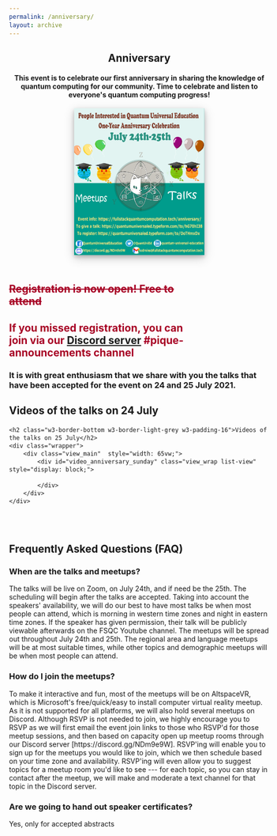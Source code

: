 ```yaml
---
permalink: /anniversary/
layout: archive
---
```


<link href="/assets/css/areas.css" rel="stylesheet" type="text/css">
<link rel="shortcut icon" type="image/png"  href="/assets/images/FSQC-small.png" />
<link rel="stylesheet" href="styles.css">

<link rel="stylesheet" href="http://netdna.bootstrapcdn.com/font-awesome/4.7.0/css/font-awesome.min.css">
<link rel="stylesheet" href="http://netdna.bootstrapcdn.com/bootstrap/3.3.7/css/bootstrap.min.css">
<link href="http://www.jqueryscript.net/css/jquerysctipttop.css" rel="stylesheet" type="text/css">
<script src="https://cdn.mathjax.org/mathjax/latest/MathJax.js?config=TeX-AMS-MML_HTMLorMML" type="text/javascript"></script>
<style>
.button {
  background-color: #4CAF50; /* Green */
  border: none;
  color: white;
  padding: 16px 32px;
  text-align: center;
  text-decoration: none;
  display: inline-block;
  font-size: 16px;
  margin: 4px 2px;
  transition-duration: 0.4s;
  cursor: pointer;
}

.qontributor {
  background-color: white;
  color: black;
  border: 2px solid #6d2f15;
  width: 100%;
}
.qontributor:hover {
  background-color: #6d2f15;
  color: white;
  width: 100%;
}


.qurator {
  background-color: white;
  color: black;
  border: 2px solid #005853;
  width: 100%;
}
.qurator:hover {
  background-color: #005853;
  color: white;
  width: 100%;
}

* {
  box-sizing: border-box;
}

.column {
  float: left;
  width: 50%;
  padding: 5px;
}

/* Clearfix (clear floats) */
.row::after {
  content: "";
  clear: both;
  display: table;
}

.page__footer {color: #FFFFFF;font-size: 16px;}
.site-logo img {
  max-height: 4rem;
}

.page__footer-copyright {
  font-size: 20px;
}


div p{
text-align: justify;”
}
	
.archive{
display: flex;
align-items: center;
flex-direction: column;
}	
* {
  box-sizing: border-box;
}

/* Create two equal columns that floats next to each other */
.column {
  float: left;
  width: 45%;
  padding: 10px;
  height: 700px /* Should be removed. Only for demonstration */
}

/* Clear floats after the columns */
.row:after {
  content: "";
  display: table;
  clear: both;
}	
	
* {
  box-sizing: border-box;
}

body {
  font-family: Helvetica, sans-serif;
}

/* The actual timeline (the vertical ruler) */
.timeline {
  position: relative;
  max-width: 1200px;
  margin: 0 auto;
}

/* The actual timeline (the vertical ruler) */
.timeline::after {
  content: '';
  position: absolute;
  width: 6px;
  background-color: #00833C;
  top: 0;
  bottom: 0;
  left: 50%;
  margin-left: -3px;
}

/* Container around content */
.container {
  padding: 10px 40px;
  position: relative;
  background-color: inherit;
  width: 50%;
}

/* The circles on the timeline */
.container::after {
  content: '';
  position: absolute;
  width: 25px;
  height: 25px;
  right: -17px;
  background-color: white;
  border: 4px solid #280A7D;
  top: 15px;
  border-radius: 50%;
  z-index: 1;
}

/* Place the container to the left */
.left {
  left: 0;
}

/* Place the container to the right */
.right {
  left: 50%;
}

/* Add arrows to the left container (pointing right) */
.left::before {
  content: " ";
  height: 0;
  position: absolute;
  top: 22px;
  width: 0;
  z-index: 1;
  right: 30px;
  border: medium solid grey;
  border-width: 10px 0 10px 10px;
  border-color: transparent transparent transparent white;
}

/* Add arrows to the right container (pointing left) */
.right::before {
  content: " ";
  height: 0;
  position: absolute;
  top: 22px;
  width: 0;
  z-index: 1;
  left: 30px;
  border: medium solid grey;
  border-width: 10px 10px 10px 0;
  border-color: transparent white transparent transparent;
}

/* Fix the circle for containers on the right side */
.right::after {
  left: -16px;
}

/* The actual content */
.content {
  padding: 20px 30px;
  background-color: #A70024;
  position: relative;
  color: white;
  border-radius: 6px;
}

/* Media queries - Responsive timeline on screens less than 600px wide */
@media screen and (max-width: 600px) {
  /* Place the timelime to the left */
  .timeline::after {
  left: 31px;
  }
  
  /* Full-width containers */
  .container {
  width: 100%;
  padding-left: 70px;
  padding-right: 25px;
  }
  
  /* Make sure that all arrows are pointing leftwards */
  .container::before {
  left: 60px;
  border: medium solid white;
  border-width: 10px 10px 10px 0;
  border-color: transparent white transparent transparent;
  }

  /* Make sure all circles are at the same spot */
  .left::after, .right::after {
  left: 15px;
  }
  
  /* Make all right containers behave like the left ones */
  .right {
  left: 0%;
  }
}	



.view_item img{
	width: 75px;
}

.wrapper{
	width: 800px;
	margin: 20px auto;
}

.links{
	margin-bottom: 25px;
	background: #fff;
	padding: 15px;
	border-radius: 3px;
}

.links ul{
	display: flex;
	justify-content: center;
}

.links ul li{
	margin: 0 15px;
	font-weight: 600;
	text-transform: uppercase;
	letter-spacing: 3px;
	font-size: 20px;
	cursor: pointer;
}

.links ul li:hover,
.links ul li.active{
	color: #FE6A1A;
}

.view_main{
	background: #fff;
	border-radius: 3px;
	padding: 15px;
}

.list-view .view_item {
	background: #fff;
	border: 1px solid #e2efe1;
	margin: 10px;
	padding: 10px 20px;
	display: flex;
	align-items: center;
}

.list-view .view_item:last-child{
	margin-bottom: 0;
}

.list-view .view_item .vi_left{
	margin-right: 25px;
}

.view_item .title{
	font-weight: 600;
}

.view_item .content{
	margin: 5px 0;
	font-size: 14px;
	line-height: 22px;
	font-weight: 200;
}

.view_item .btn{
	width: 125px;
	background: #4abd3e;
	padding: 8px 5px;
	border-radius: 3px;
	color: #fff;
	text-align: center;
	font-weight: 200;
	cursor: pointer;
}

.view_item .btn:hover{
	background: #3bd62b;
}

.grid-view{
	width: 100%;
}

.grid-view .view_item {
	display: inline-block;
    border: 1px solid #e2efe1;
    width: 230px;
    padding: 25px;
    text-align: center;
    margin: 10px;
}

.grid-view .view_item .vi_left{
	margin-bottom: 10px;
}
</style>
<!-- Header -->

<header class="w3-container w3-padding-32" id="home" style="position:relative;text-align:center">

<div class="w3-container w3-padding-32" id="projects" style="width: 55vw;">
    <h2 class="w3-border-bottom w3-border-light-grey w3-padding-16">Anniversary</h2>
    <!--h4>This event is to celebrate our first anniversary in sharing the knowledge of quantum computing and for our community to share ideas, thoughts and their knowledge throughout this year.</h4-->
	<h4>This event is to celebrate our first anniversary in sharing the knowledge of quantum computing for our community. Time to celebrate and listen to everyone's quantum computing progress!</h4>
	</div>
<div style="width: 55vw">
	    <!--h4>Time to celebrate and listen to everyone's quantum computing progress.</h4-->
	<img src="/assets/images/anniversary-21_flyer.png" style="background-color: white;box-shadow: 0 4px 8px 0 rgba(0, 0, 0, 0.2), 0 6px 20px 0 rgba(0, 0, 0, 0.19);display: block;  margin-left: auto;  margin-right: auto;  width: 50%;">
</div>
</header>
<div class="w3-container w3-padding-32" style="width: 40vw" >
<h2 style="color:#A70024;text-decoration: line-through;">Registration is now open!  Free to attend</h2>
<h2 style="color:#A70024;">If you missed registration, you can join via our <a href="https://discord.gg/NDm9e9W">Discord server</a> #pique-announcements channel</h2>
<!--button class="button qurator"  onclick="document.location='https://quantumuniversaled.typeform.com/to/hG70hI38'">Sign up to give a talk</button>
<button class="button qurator"  onclick="document.location='https://quantumuniversaled.typeform.com/to/OoTHmxDx'">Register for the event</button-->
</div>

<div class="w3-container w3-padding-32" style="width: 55vw;">	
	<h3 class="w3-border-bottom w3-border-light-grey w3-padding-16">It is with great enthusiasm that we share with you the talks that have been accepted for the event on 24 and 25 July 2021.</h3>
	<h2 class="w3-border-bottom w3-border-light-grey w3-padding-16">Videos of the talks on 24 July</h2>
	<div class="wrapper">
		<div class="view_main"  style="width: 65vw;">
			<div id="video_anniversary_saturday" class="view_wrap list-view" style="display: block;">
				<!--div class="view_item" style="width: 65vw;">
					<p class="title">title</p>
						<div class="title">Autor</div>
					<div class="vi_left" style="width:40%;" >
						<iframe width="180" height="135" src="https://www.youtube.com/embed/YC88NyV5SuM"></iframe> 
					</div>
					<div class="vi_right" style="width:58%;" >
						<p class="content">Addressing data movement bottlenecks in HPC and other applications is important to improve storage and I/O performance. Data compression (lossy or lossless) helps in reducing the number of bytes that must be transmitted or stored. Caching is another method that helps in reducing data movement by keeping data required for computation in fast memory. Previously, it has been explored that hardware compression can be used to expand size of hardware caches and main memory or caching at the software level. Softwares caches further improve the I/O performance for distributed applications and cache the input data for parallel tasks. One of the main applications of compression and caching in quantum computing is in reducing the memory footprint for quantum circuit simulations. In quantum computing research, using classical HPC systems to simulate quantum computers is integral for understanding behavior of quantum computing systems. These simulations allow developers to evaluate complexity of new quantum algorithms and validate the design of quantum devices. Therefore, through this research we aim to build a cache simulator which can be used to assess the performance of different compressors as they cache for compressed blocks of various HPC applications or quantum simulations. This simulator can then be used to run different benchmarks (quantum approximate optimization algorithm (QAOA), Quantum Fourier Transform (QFT), Grover’s Search Algorithm) and then choose the compressor based on its cache performance.</p>
					</div>
				</div-->
			</div>
		</div>
	</div>
	
	<h2 class="w3-border-bottom w3-border-light-grey w3-padding-16">Videos of the talks on 25 July</h2>
	<div class="wrapper">
		<div class="view_main"  style="width: 65vw;">
			<div id="video_anniversary_sunday" class="view_wrap list-view" style="display: block;">

			</div>
		</div>
	</div>
</div>


<br> <br>	


<div class="w3-container w3-padding-32" style="width: 55vw;">	
	<h2 class="w3-border-bottom w3-border-light-grey w3-padding-16">Frequently Asked Questions (FAQ)</h2>	
	<div class="w3-container w3-padding-32" style="width: 55vw;">	
	<h3 class="w3-border-bottom w3-border-light-grey w3-padding-16">When are the talks and meetups?</h3>	
	<p>The talks will be live on Zoom, on July 24th, and if need be the 25th.  The scheduling will begin after the talks are accepted.  Taking into account the speakers' availability, we will do our best to have most talks be when most people can attend, which is morning in western time zones and night in eastern time zones.  If the speaker has given permission, their talk will be publicly viewable afterwards on the FSQC Youtube channel.
The meetups will be spread out throughout July 24th and 25th.  The regional area and language meetups will be at most suitable times, while other topics and demographic meetups will be when most people can attend.</p>
	</div>
	<div class="w3-container w3-padding-32" style="width: 55vw;">	
	<h3 class="w3-border-bottom w3-border-light-grey w3-padding-16">How do I join the meetups?</h3>	
	<p>To make it interactive and fun, most of the meetups will be on AltspaceVR, which is Microsoft's free/quick/easy to install computer virtual reality meetup.  As it is not supported for all platforms, we will also hold several meetups on Discord.
Although RSVP is not needed to join, we highly encourage you to RSVP as we will first email the event join links to those who RSVP'd for those meetup sessions, and then based on capacity open up meetup rooms through our Discord server [https://discord.gg/NDm9e9W].  RSVP'ing will enable you to sign up for the meetups you would like to join, which we then schedule based on your time zone and availability.  RSVP'ing will even allow you to suggest topics for a meetup room you'd like to see --- for each topic, so you can stay in contact after the meetup, we will make and moderate a text channel for that topic in the Discord server.</p>
	</div>
	<div class="w3-container w3-padding-32" style="width: 55vw;">	
	<h3 class="w3-border-bottom w3-border-light-grey w3-padding-16">Are we going to hand out speaker certificates?</h3>	
	<p>Yes, only for accepted abstracts</p>
	</div>


</div>

<script>

var author_saturday = [
"Kevin Jofroit Joven Noriega",
"Wen-Sen Lu",
"Md. Sakibul Islam",
"Leonardo Calderón",
"Elliot Evans",
"Dante Bencivenga",
"Jitesh Lalwani",
"Kathrin Koenig",
"Rodrigo Pires Ferreira",
"Sagnik Banerjee",
"Sansriti Ranjan",
"Kushagra Sharma"];



var affiliation_staturday = [
"Student at Universidad del Valle and intern at Purdue University",
"Qiskit advocate",
"B.Sc (Engg.) in Electrical and Electronic Engineering",
"Software Engineer and Quantum Enthusiast",
"elliot.website",
"qcsimplify.com",
"Founder of a Quantum Computing Startup",
"PhD Student at Fraunhofer IAF and University Freiburg",
"Co-founder at Brazil Quantum | BSc/MSc student at the Aeronautics Institute of Technology",
"Jadavpur University",
"Research student at Future Technologies in High Performance Computing at Clemson University",
"Student at Sacred Heart School"]
  
var title_saturday = [
"Simulating Quantum Circuits on Classical Hardware using FPGA",
"QArcade: A table-top arcade machine for quantum game developers",
"Introduction to Ion Trap Hardware, scaling and its future",
"Q-Dino: A Quantum version of the classical game of Chrome Dinosaur",
"What If You Could See Qubits!?",
"QC Simplify: An online tool to simplify and commute quantum gates on the fly",
"quantumcat - Cross-Platform Open-Source Quantum Computing Library",
"Error Extrapolation: an Introduction to Richardson Extrapolation",
"Solving Linear Differential Equations via Quantum Algorithms",
"Engineering the quantum dynamics in 2-D honeycomb systems",
"Research student at Future Technologies in High Performance Computing at Clemson University",
"Superposition and Quantum Coins"];
	
 var video_saturday = [
"https://www.youtube.com/embed/7anlxNPBdi0",
"https://www.youtube.com/embed/rXZ7xgbtXB0",
"https://www.youtube.com/embed/9JY9xUXSRj0",
"https://www.youtube.com/embed/xHOGpSY61XA",
"https://www.youtube.com/embed/BtHHz8h5Ygc",
"https://www.youtube.com/embed/dxqsNfeA-3M",
"https://www.youtube.com/embed/KqLos-j4dP8",
"https://www.youtube.com/embed/WC2Au-zHIS8",
"https://www.youtube.com/embed/TJrcWp2uBoQ",
"https://www.youtube.com/embed/4INMaL5ywwU",
"https://www.youtube.com/embed/YC88NyV5SuM",
"https://www.youtube.com/embed/rxTvHT6z6kA"];

	
  var abstract_saturday = [
"One of the main actual problems in quantum computing is related to the number of qubits that can have the hardware implementation, also that can difficult the limitation of the algorithms and also that the algorithms can have errors due to the environment. We present a hardware implementation on FPGA that can emulate quantum circuits with a certain architecture that gives all the probabilities distribution of the quantum circuit outcomes.",
"It is our privilege to explore the cutting-edge quantum computational space during the NISQ era with qiskit. Looking back into the history especially in the 1970’s, arcade game developers already started the machine-level programming and prepared themselves as the future coders even if the hardware was still limited. In the meanwhile, game-driven breakthrough for the classical hardware, such as the first 3D acceleration chip Super FX in Nintendo super-NES home console, also demonstrated the possibilities where new hardware could be inspired by the game developers.In this project, we hope to contribute to quantum education by leveraging the experience of classical arcades in the 70’s. The motivation of this project is to help quantum enthusiastic building a classical machine hosting quantum development environment. It could be game development platform such as PICO-8 with micro-qiskit or full-fledged Python3 environment with Thonny which allows developers to access the full power of qiskit.Indeed, for mature users such as graduate student with physics or computer science background it is perhaps more straightforward for them to use qiskit on their laptops for some serious quantum simulations, while this project is aiming at K-12 students and educators who has rather limited experience regarding quantum physics and/or programming. For these audiences PICO-8 and micro-qiskit offer a simple yet concise platform for the to concentrate on their creativity to navigate the quantum ideas such as superposition and entanglement. Read more about this project here: https://github.com/wslu42/QArcade",
"Several physical implementations of qubits exist to employ quantum computational advantages, some of them are superconducting qubits, ion-trap, quantum dots. Out of all of this trapped ion technology has a good amount of potential, although superconducting qubits are the most common one. Basically ion is trapped in an energy function saddle point to harness the qubit property from the ion. An introduction of this promising technology will be discussed and shared its advantages over superconducting properties. Some meticulous procedures are followed to make quantum gates and at the end of the talk, we will discuss its scaling techniques and future potentials.",
"The world of videogames is mainly based on reaching a goal using to your advantage the effects that were determined by games designers for each of the actions that the player can perform through an interface. Let's give an example, the game of the chrome’s dinosaur has as its main goal to avoid the obstacles and get all the possible points, the actions of the player are to press the spacebar and the effect on the dinosaur of that action is jump. On the other hand, quantum computing has different applications, including the use of quantum properties in video games, one of the main characteristics that we can find is the use of qubits, information units and the analog of bits in classical computing. Qubits can be manipulated using quantum gates, which in turn can be arranged into quantum circuits. Putting these two ideas together, we decided to create a new video game in which the effects do not depend totally on the player actions or video game designer. Taking up the example of the classical chrome’s dinosaur, we developed a game in which the user has control over a set of quantum gates and their position in a quantum circuit, then based on a framework that can simulate quantum circuits such as Qiskit of IBM, we get the results which determine whether the dinosaur jumps or ducks. We hope you enjoy and learn a lot with this game.",
"Understanding qubits through math only goes so far...sometimes you just need to look at them with your eyeballs. In this session I'll talk about some inspiring approaches to making qubits visual and interactive, my decisions and lessons learned while creating a gamified quantum circuit editor for beginners (elliot.website/qubit), and some of my ideas for how qubits could be visualized in the future.",
"Quantum circuits feel less intuitive than classical circuits. I'm developing QC Simplify (qcsimplify.com) with the goal of helping people new to quantum computing gain a better intuition for how the order of quantum gates changes the behaviour of a quantum circuit. It uses a simple drag-and-drop interface, where you can drag gates across each other to automatically apply a commutation rule that keeps the circuit’s behaviour the same. When you place a new gate by letting go of it on the circuit, it will cancel with adjacent gates (when possible) to simplify the circuit. I will give a demo of the current capabilities of the website and propose some possible future directions, and will gladly listen to any ideas you bring for improvements!",
"Quantumcat is a cross-platform library and is built on the principle of write once and execute on any quantum provider. Developers just have to follow one syntax and could execute their circuit in one of the supported platforms such as Google Cirq, IBM Qiskit, IonQ, and Rigetti (Few others are in progress) without the need to write code in multiple syntaxes. More info on: https://quantumcat.io/",
"In NISQ era, quantum computers are not perfect and errors prevent them from being useful. Among the sources of errors, gate errors are significant. To reduce these errors an active error mitigation can be used. By amplifying the errors and then extrapolating, those to zero errors will increase the performance of NISQ devices. In my talk, I would like to give an introduction to what are sources of errors and to the method of error mitigation with Richardson extrapolation.",
"Several natural phenomena are described by differential equations - which are also used to model quantum systems. Simulating those systems in a quantum computer implies solving a particular set of linear differential equations (LDEs) using quantum algorithms. We use the same techniques to solve a broader set of LDEs, by representing their solutions via Taylor Series and decoding them into qubits. We use Yao Quantum (an efficient open-source framework for quantum algorithm design), written in Julia, to perform simulations with a 10 relative error.",
"An exciting playground for exploring quantum dynamics in the nano-scale is a 2D honeycomb system. With the evolution of nano-electronics and continued miniaturization of devices, it became evident that 2D materials would not only empower us to engineer novel devices, but also aid understanding the rich physics involved. It is no myth that all major breakthroughs in condensed matter physics have some sort of motivation drawn from hexagonal lattices. Graphene, among many others, is one such awesome 2D material, which could be cleverly ‘quantum-engineered’ to design robust ‘topological quantum devices’ or maybe applications in spintronics or in the whole new field of ‘valleytronics’. From an enormous rise in computational power to significant decrease in power consumption, the possibilities are endless. In this talk, I share some of my ‘quantum thoughts’ to introduce the fascinating world of honeycomb systems.",
"Addressing data movement bottlenecks in HPC and other applications is important to improve storage and I/O performance. Data compression (lossy or lossless) helps in reducing the number of bytes that must be transmitted or stored. Caching is another method that helps in reducing data movement by keeping data required for computation in fast memory. Previously, it has been explored that hardware compression can be used to expand size of hardware caches and main memory or caching at the software level. Softwares caches further improve the I/O performance for distributed applications and cache the input data for parallel tasks. One of the main applications of compression and caching in quantum computing is in reducing the memory footprint for quantum circuit simulations. In quantum computing research, using classical HPC systems to simulate quantum computers is integral for understanding behavior of quantum computing systems. These simulations allow developers to evaluate complexity of new quantum algorithms and validate the design of quantum devices. Therefore, through this research we aim to build a cache simulator which can be used to assess the performance of different compressors as they cache for compressed blocks of various HPC applications or quantum simulations. This simulator can then be used to run different benchmarks (quantum approximate optimization algorithm (QAOA), Quantum Fourier Transform (QFT), Grover’s Search Algorithm) and then choose the compressor based on its cache performance.",
"Researchers and Scientists have always hunted for analogies to explain complex physical phenomenas. Games have always been a way to explain our understanding. Quantum Coins combines both, we implement a circuit which returns a which returns the initial quantum state. Quantum Coins is a coin game which is intended to show some of the most fundamental properties of Quantum Mechanics. The game exploits superposition and uncertainty to show that quantum systems have an edge over classical computers when we talk about usability. The game is inspired from a reference in a TED Talk here (https://www.youtube.com/watch?v=QuR96...). A coin is initially placed in Heads position, there are a total of 3 moves, classically the game is all about random events. The computer and the player have an equal probability of winning. On a quantum computer the circuit is fashioned in such a way that the output is the ket 0 state with measurement probability equal to 100%. Hence by using some simple gates we display some of the most fundamental properties of Quantum Computers."]; 
	
	
var author_sunday = [
"Victor Onofre and F. Rojas",
"AJMAL IBN MOHAMMED ALTHAF",
"Claudia Zendejas-Morales",
"Emilio Peláez and Minh Pham",
"Joonho Kim",
"Pinaki Sen",
"Rana Prathap Simh Mukthavaram",
"Zeki Seskir",
"Lia Yeh",
"John van de Wetering"];
 
var affiliation_sunday = [
"Center of Nanoscience and Nanotechnology (CNyN)",
"MSc Physics student, Q Enthusiasts Kerala",
"Teacher Assistant at UNAM and Intern at Quantum Flytrap",
"Research Intern at Weizmann Institute of Science & Undergraduate mathematics student at the University of Chicago.",
"Institute for Advanced Study",
"Engineering Undergrad at NIT Agartala, INDIA and Research Intern at ISI Kolkata, INDIA",
"Qiskit Advocate, Mathematics and Computing at IIT Kharagpur, AI Architect at MapRecruit.ai",
"Board member at QWorld and Research Assistant at METU Physics Department",
"PhD student, Quantum Group, University of Oxford",
"Oxford University"]

	
var title_sunday = [
"Discord-type quantum correlations in the radical pair mechanism for magnetoreception in birds",
"Digital Divide in Quantum Education",
"Incorporating the advantages of ZX-calculus in the Tequila platform",
"On the recursive construction of relative phased multiple controlled Toffoli",
"Quantum Energy Landscape and Variational Quantum Algorithms",
"Hierarchical Extreme Quantum Machine Learning with Tensor and Neural Networks in the NISQ Era",
"Building Retro-Style Quantum Games for Arduino from scratch",
"The Landscape of Academic Literature in Quantum Technologies",
"Quantum gates: software vs hardware implementation",
"Doing quantum computing using pictures"];
	
 var video_sunday = [
"https://www.youtube.com/embed/-PWs6JbtfUQ",
"https://www.youtube.com/embed/LehWenCTnIw",
"https://www.youtube.com/embed/lN8TxkgrdVE",
"https://www.youtube.com/embed/aqxQykylCOs",
"https://www.youtube.com/embed/decfApZo-Cg",
"https://www.youtube.com/embed/tJyAaSw3wWc",
"https://www.youtube.com/embed/vgIO6jC3US0",
"https://www.youtube.com/embed/NrKJcR_XzOQ",
"https://www.youtube.com/embed/8NpVsJb4xbY",
"https://www.youtube.com/embed/poh6cbHhvek"];
  
var abstract_sunday = [
"The leading hypothesis to explain how migratory birds can detect the direction of the Earth's magnetic field is the Radical-Pair mechanism, which is by now a well-established theoretically and experimentally mechanism. The radical pairs oscillate between singlet and triplet states. The Earth's magnetic field direction influences the probability of finding them in one state or another. The yield of these states controls the neural signals of the bird's retina, providing the basis for magnetoreception. This research studies quantum correlations in the mechanism of radical pairs, working with discord-type quantifiers. In the first stage of the work, the dependence of the angle of the Earth's magnetic field and the singlet yield was investigated, consistent with the different studies on the mechanism of radical pairs. In the second stage, discord-type quantifiers were calculated as a function of the angle of the Earth's magnetic field, finding a dependence similar to that of the singlet yield.",
"We live in a society where all the classes have gone from offline mode to online mode all of a sudden in a year. The digital divide, as we know is the inaccessibility to technology and gadgets. Nowadays education is just a privilege only for those who have access to technology. The same issue is there in the domain of quantum education. Quantum computing is relatively a new field and because of this, not everyone has prior exposure to it. To bridge the issue there are a lot of quantum education initiatives and many of them are free. The question is does everyone have access to quantum education in online mode. In Kerala, which is my state there is smartphone access is there for 90% of the students, but for quantum education, the smartphone is not enough. We need computer access for using quantum computing platforms or for coding. There are only 10-20 % of students who use computers for their education and this makes a huge gap in accessing the quantum world. My talk focuses on representing the issues in the first part. The second part address some of the possible solution in reducing the digital divide and how to be more inclusive in the quantum world. The solution discussed is regarding how learning materials can be made available offline, how local science communities and volunteers from quantum universal education can help in teaching quantum computing.",
"Tequila's main goal is to simplify and accelerate the implementation of new ideas for quantum algorithms, allowing algorithms to be prototyped and subsequently transforming the resulting circuits and executing them in quantum simulators or interfaces. In order to execute optimized circuits, we sought to take advantage of the benefits of ZX-calculus, incorporating the functionality of converting Tequila circuits to PyZX circuits and vice versa, through OpenQASM code, an intermediate representation for quantum instructions. With this extension to the Tequila platform, the optimization of circuits is achieved by reducing the T-count, the number of non-Clifford quantum gates, by up to 28%.",
"We propose an efficient construction for multiple controlled-NOT gates that allows for relative phase difference in the output of the gate and uses no additional qubits other than n control qubits and one target qubit. We employ a recursive construction using three base cases: the phaseless CNOT, the phased Toffoli, and the phased triple controlled-NOT; the latter two are known constructions from previous literature on the subject. To prove its correctness, we use the method of exhaustion, checking all different gate and parameter combinations. Finally, we derive an upper bound on the complexity of our technique and compare it to the recently known construction of complexity 9n + O(1) CNOT gates.",
"Variational Quantum Algorithm (VQA) is a major application of the near-term hybrid computing model that jointly uses a classical computer to handle continuous variables and a quantum computer to generate variational wavefunctions controlled by those variables. Many computing problems are formulated as optimization problems in this framework to find out the global minimum in the quantum energy landscape. In this talk, I will explain two main design factors for efficient VQA optimization, i.e., the entangling capability and number of control parameters of the variational wavefunction, by analyzing how they influence the geometric shape of the quantum energy landscape.",
"Recently, the closeness between the techniques used in classical machine learning and quantum-many body physics has got significant attention among the academic and research communities. Especially, the deep learning frameworks and tensor networks hold similar properties such that they can be used for machine learning tasks. In noisy intermediate-scale quantum (NISQ) technology, the quantum circuits with a long circuit depth or a large number of qubits cannot be implemented on NISQ devices. It is highly demanding to develop applications with adequate resources which can exploit the quantum advantages. In this paper, we proposed the architecture of hierarchal extreme quantum machine learning consisting of quantum tensor variants of autoencoder (i.e. Tree tensor network (TTN), multi-scale entanglement renormalization ansatz (MERA)) and quantum neural network (QNN) for binary classification. The proposed hierarchical architecture has the ability to overcome the shortcomings of regular tensor networks and can be defined in complex geometries efficiently as long as the order can be represented appropriately. We apply the quantum variants of TTN and MERA for image compression and quantum neural networks to classifying the images and compare their performance, concluding that the combination of TTN performs better than MERA with QNN for image classification.",
"Building retro quantum games in general is a task that’s super fun and in my opinion one of the best ways to cement your basic quantum computing concepts. However, Quantum games today are usually built for relatively powerful microprocessors such as a Raspberry pi or for a computer. These chips tend to be relatively expensive and honestly just aren’t fun to build retro games on - as you already have libraries like Pygame to help you along the process. The aim of this project was to build a retro handheld using an Arduino and program a game based on quantum computing onto it.  During this talk I’ll be sharing the process of how I built the quantum game, provide the code and circuit schematics so you can play and build on it yourself!",
"In this study, we investigated the academic literature on quantum technologies (QT) using bibliometric tools. We used a set of 49,823 articles obtained from the Web of Science (WoS) database using a search query constructed through expert opinion. Analysis of this revealed that QT is deeply rooted in physics, and the majority of the articles are published in physics journals. Keyword analysis revealed that the literature could be clustered into three distinct sets, which are (i) quantum communication/cryptography, (ii) quantum computation, and (iii) physical realizations of quantum systems. We performed a burst analysis that showed the emergence and fading away of certain key concepts in the literature. This is followed by co-citation analysis on the “highly cited” articles provided by the WoS, using these we devised a set of core corpus of 34 publications. Comparing the most highly cited articles in this set with respect to the initial set we found that there is a clear difference in most cited subjects. Finally, we performed co-citation analyses on country and organization levels to find the central nodes in the literature. Overall, the analyses of the datasets allowed us to cluster the literature into three distinct sets, construct the core corpus of the academic literature in QT, and to identify the key players on country and organization levels, thus offering insight into the current state of the field.",
"Unlike for classical computers, for quantum computers, present-day quantum assembly languages do not correspond to physical hardware operations. Although gate-based quantum computers which implement a universal gateset can run any qubit operations, for the implementation to be efficient, the desired gate needs to be decomposed into gates the hardware can run. This talk is a primer on quantum computer architecture, specifically how quantum software is compiled to quantum assembly language and then to quantum hardware.",
"Quantum mechanics is famously counter-intuitive, so we should grasp at anything that allows us to understand it in a more intuitive manner. As we are visual creatures, why not let our visual cortex do some work and represent computations using pictures instead of formulae or matrices! The ZX-calculus is a graphical language for reasoning about quantum computation. The usefulness of ZX comes from our ability to transform and simplify ZX-diagrams completely graphically. In this talk I will briefly introduce ZX, and demonstrate using our software library PyZX how we can simplify quantum computations and how to verify a circuit is exactly doing what it says on the tin."]; 
  
//////////// saturday ///////////////////////////
	
var data = [];
var length = author_saturday.length; // user defined length

for(var i = 0; i < length; i++) {
    data.push(i);
}

data.sort(() => Math.random() - 0.5);
  
  
var first = Math.floor(Math.random() * author_saturday.length);
var html_str = "";
var i;
for (i = 0; i < title_saturday.length; i++) {
  var idx = (first + i) % title_saturday.length; 
  html_str += "<div class=\"view_item\" style=\"width: 65vw;\"> <div class=\"vi_left\" style=\"width:30%;\" > <iframe width=\"180\" height=\"135\" src="+ video_saturday[data[idx]] +"></iframe>  </div> <div class=\"vi_right\" style=\"width:68%;\" > <p class=\"title\"> "+title_saturday[data[idx]] + "</p> <div class=\"title\">"+ author_saturday[data[idx]] +" "+ affiliation_staturday[data[idx]] +"</div> <p class=\"content\">"+ abstract_saturday[data[idx]]+ "</p></div></div>\n";
                          
}
document.getElementById("video_anniversary_saturday").innerHTML = html_str;
	
//////////// sunday///////////////				      
				      
				      
var data = [];
var length = author_sunday.length; // user defined length

for(var i = 0; i < length; i++) {
    data.push(i);
}

data.sort(() => Math.random() - 0.5);
  
  
var first = Math.floor(Math.random() * 10);
var html_str_s = "";
var i;
for (i = 0; i < title_sunday.length; i++) {
  var idx = (first + i) % title_sunday.length; 
  html_str_s += "<div class=\"view_item\" style=\"width: 65vw;\"> <div class=\"vi_left\" style=\"width:30%;\" > <iframe width=\"180\" height=\"135\" src="+ video_sunday[data[idx]] +"></iframe>  </div> <div class=\"vi_right\" style=\"width:68%;\" > <p class=\"title\"> "+title_sunday[data[idx]] + "</p> <div class=\"title\">"+ author_sunday[data[idx]] +" "+ affiliation_sunday[data[idx]] +"</div> <p class=\"content\">"+ abstract_sunday[data[idx]]+ "</p></div></div>\n";		      
				  
}
document.getElementById("video_anniversary_sunday").innerHTML = html_str_s;

</script>


<!-- End page content

  html_str += "<div class=\"view_item\" style=\"width: 65vw;\"> <div class=\"vi_left\" style="width:40%;\" > <iframe width=\"180\" height=\"135\" src=\"https://www.youtube.com/embed/YC88NyV5SuM\"></iframe>  </div> <div class=\"vi_right\" style=\"width:58%;\" > <p class=\"title\"> "+title[data[idx]] + "</p> <div class=\"title\">"+ author[data[idx]] + "   "  + affiliation[data[idx]] +"</div> <p class=\"content\">"+ abstract[data[idx]]+ "</p></div></div>\n;"
                          -->


